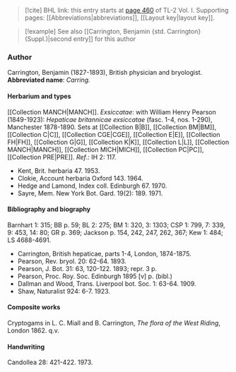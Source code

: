> [!cite] BHL link: this entry starts at [page 460](https://www.biodiversitylibrary.org/page/33120591) of TL-2 Vol. I.
> Supporting pages: [[Abbreviations|abbreviations]], [[Layout key|layout key]].

> [!example] See also [[Carrington, Benjamin {std. Carrington} (Suppl.)|second entry]] for this author

### Author

Carrington, Benjamin (1827-1893), British physician and bryologist. 
**Abbreviated name**: *Carring.*

#### Herbarium and types

[[Collection MANCH|MANCH]].
*Exsiccatae*: with William Henry Pearson (1849-1923): *Hepaticae britannicae exsiccatae* (fasc. 1-4, nos. 1-290), Manchester 1878-1890. Sets at [[Collection B|B]], [[Collection BM|BM]], [[Collection C|C]], [[Collection CGE|CGE]], [[Collection E|E]], [[Collection FH|FH]], [[Collection G|G]], [[Collection K|K]], [[Collection L|L]], [[Collection MANCH|MANCH]], [[Collection MICH|MICH]], [[Collection PC|PC]], [[Collection PRE|PRE]].
*Ref*.: IH 2: 117.
- Kent, Brit. herbaria 47. 1953.
- Clokie, Account herbaria Oxford 143. 1964.
- Hedge and Lamond, Index coll. Edinburgh 67. 1970.
- Sayre, Mem. New York Bot. Gard. 19(2): 189. 1971.

#### Bibliography and biography

Barnhart 1: 315; BB p. 59; BL 2: 275; BM 1: 320, 3: 1303; CSP 1: 799, 7: 339, 9: 453, 14: 80; GR p. 369; Jackson p. 154, 242, 247, 262, 367; Kew 1: 484; LS 4688-4691.
- Carrington, British hepaticae, parts 1-4, London, 1874-1875.
- Pearson, Rev. bryol. 20: 62-64. 1893.
- Pearson, J. Bot. 31: 63, 120-122. 1893; repr. 3 p.
- Pearson, Proc. Roy. Soc. Edinburgh 1895 \[v\] p. (bibl.)
- Dallman and Wood, Trans. Liverpool bot. Soc. 1: 63-64. 1909.
- Shaw, Naturalist 924: 6-7. 1923.

#### Composite works

Cryptogams in L. C. Miall and B. Carrington, *The flora of the West Riding*, London 1862. q.v.

#### Handwriting

Candollea 28: 421-422. 1973.

